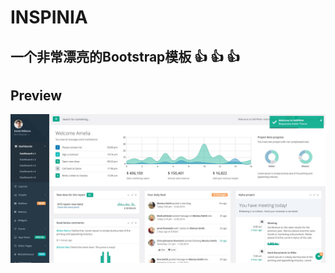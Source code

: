 # INSPINIA

## 一个非常漂亮的Bootstrap模板 👍 👍 👍

## Preview

![screenshots](./static/screenshots/screenshots-01.jpg)
